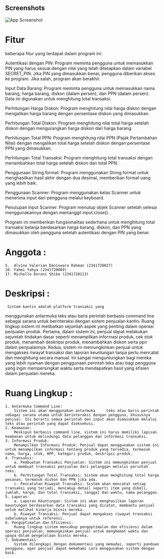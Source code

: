 
## Screenshots

![App Screenshot](./image/ssan.jpeg)


# Fitur

beberapa fitur yang terdapat dalam program ini:

Autentikasi dengan PIN: Program meminta pengguna untuk memasukkan PIN yang harus sesuai dengan nilai yang telah ditetapkan dalam variabel SECRET_PIN. Jika PIN yang dimasukkan benar, pengguna diberikan akses ke program. Jika salah, program akan berakhir.

Input Data Barang: Program meminta pengguna untuk memasukkan nama barang, harga barang, diskon (dalam persen), dan PPN (dalam persen). Data ini digunakan untuk menghitung total transaksi.

Perhitungan Harga Diskon: Program menghitung nilai harga diskon dengan mengalikan harga barang dengan persentase diskon yang dimasukkan.

Perhitungan Total Diskon: Program menghitung nilai total harga setelah diskon dengan mengurangkan harga diskon dari harga barang.

Perhitungan Total PPN: Program menghitung nilai PPN (Pajak Pertambahan Nilai) dengan mengalikan total harga setelah diskon dengan persentase PPN yang dimasukkan.

Perhitungan Total Transaksi: Program menghitung total transaksi dengan menambahkan total harga setelah diskon dan total PPN.

Penggunaan String.format: Program menggunakan String.format untuk menghasilkan hasil akhir dengan dua desimal, memberikan format uang yang lebih baik.

Penggunaan Scanner: Program menggunakan kelas Scanner untuk menerima input dari pengguna melalui keyboard.

Penutupan Input Scanner: Program menutup objek Scanner setelah selesai menggunakannya dengan memanggil input.close().

Program ini memberikan fungsionalitas sederhana untuk menghitung total transaksi belanja berdasarkan harga barang, diskon, dan PPN yang dimasukkan oleh pengguna setelah autentikasi dengan PIN yang benar.

# Anggota :
    5.  Alvino Valerian Daniswara Rahman (2341720027)
    10. Fahmi Yahya (2341720089)
    17. Michelle Dorani Shiba (2341720113)
    
# Deskripsi :
     Sistem kantin adalah platform transaksi yang 
menggunakan antarmuka teks atau baris perintah 
berbasis command line sebagai sarana untuk 
berinteraksi dengan sistem penjualan kantin. Ruang 
lingkup sistem ini melibatkan sejumlah aspek yang penting dalam operasi penjualan produk. Pertama, dalam
     sistem ini, penjual dapat melakukan sejumlah tindakan dasar seperti menampilkan informasi produk, cek stok produk, menambah deskripsi produk, menambahkan diskon serta ppn dalam penjualannya. Kedua, sistem ini memungkinkan penjual untuk mengakses riwayat transaksi dan laporan keuntungan tanpa perlu mencatat dan menghitung secara manual. Ini sangat menguntungkan bagi mereka yang lebih nyaman dengan penggunaan perintah teks atau bagi pengguna yang ingin mempersingkat waktu serta mendapatkan hasil yang efisien dalam penjualan mereka.

# Ruang Lingkup :
    1. Antarmuka Command Line: 
        Sistem ini akan menggunakan antarmuka     teks atau baris perintah sebagai sarana utama untuk berinteraksi dengan pengguna, khususnya penjual. Ini berarti semua perintah dan input akan dimasukkan melalui teks atau perintah yang dapat dieksekusi.
    2. Keamanan: 
        Meskipun berbasis command line, sistem ini harus memiliki lapisan keamanan untuk melindungi data pelanggan dan informasi transaksi.
    3. Informasi Produk:
        Menampilkan Informasi Produk: Penjual dapat menggunakan sistem ini untuk menampilkan informasi tentang produk yang tersedia, termasuk nama, harga, stok, HPP, kategori produk, deskripsi produk.
    4. Transaksi:
        a. Pembuatan Transaksi Penjualan: Sistem ini memungkinkan penjual untuk membuat transaksi penjualan dari pelanggan melalui perintah teks.
        b. Perhitungan Total Transaksi: Sistem akan menghitung total harga pesanan, termasuk diskon dan PPN jika ada.
        c. Pencatatan Riwayat Transaksi: Sistem akan mencatat setiap transaksi yang terjadi, mencakup detail seperti item yang dibeli, jumlah, harga, dan total transaksi, tanggal dan waktu, nama pelanggan.
    5. Laporan:
        a. Laporan Keuntungan: Sistem ini akan menghasilkan laporan keuntungan berdasarkan data transaksi yang dicatat, membantu penjual untuk melihat kinerja bisnis mereka.
        b. Riwayat Transaksi: Penjual dapat mengakses riwayat transaksi sebelumnya untuk referensi.
    6. Pengoptimalan dan Efisiensi: 
        Ruang lingkup sistem mencakup pengoptimalan dan efisiensi dalam operasi penjualan, memungkinkan penjual untuk menghemat waktu dan upaya dalam pengelolaan bisnis mereka.
    7. Dokumentasi: 
        Sistem dilengkapi dengan dokumentasi yang memadai, seperti panduan pengguna, agar penjual dapat memahami cara menggunakan sistem dengan baik.




